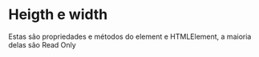 # Heigth e width
  Estas são propriedades e métodos do element e HTMLElement, a maioria delas são Read Only

  